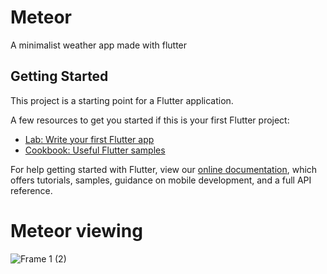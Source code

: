 # Meteor

A minimalist weather app made with flutter

## Getting Started

This project is a starting point for a Flutter application.

A few resources to get you started if this is your first Flutter project:

- [Lab: Write your first Flutter app](https://flutter.dev/docs/get-started/codelab)
- [Cookbook: Useful Flutter samples](https://flutter.dev/docs/cookbook)

For help getting started with Flutter, view our
[online documentation](https://flutter.dev/docs), which offers tutorials,
samples, guidance on mobile development, and a full API reference.
# Meteor viewing
![Frame 1 (2)](https://user-images.githubusercontent.com/69945589/115912884-bfe27780-a424-11eb-8389-335038a9ae99.jpg)



